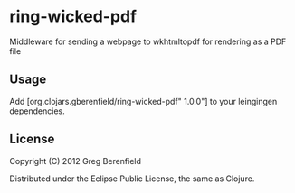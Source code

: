 # ring-wicked-pdf

Middleware for sending a webpage to wkhtmltopdf for rendering as a PDF
file

## Usage

Add [org.clojars.gberenfield/ring-wicked-pdf" 1.0.0"] to your leingingen dependencies.

## License

Copyright (C) 2012 Greg Berenfield

Distributed under the Eclipse Public License, the same as Clojure.
